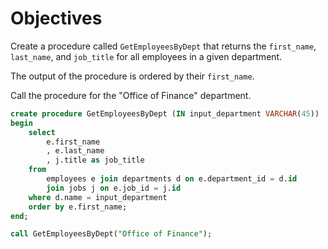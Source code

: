 # Objectives

Create a procedure called `GetEmployeesByDept` that returns the `first_name`, `last_name`, and `job_title` for all employees in a given department.

The output of the procedure is ordered by their `first_name`.

Call the procedure for the "Office of Finance" department.

```sql
create procedure GetEmployeesByDept (IN input_department VARCHAR(45))
begin
    select
        e.first_name
        , e.last_name
        , j.title as job_title
    from
        employees e join departments d on e.department_id = d.id
        join jobs j on e.job_id = j.id
    where d.name = input_department
    order by e.first_name;
end;

call GetEmployeesByDept("Office of Finance");
```

